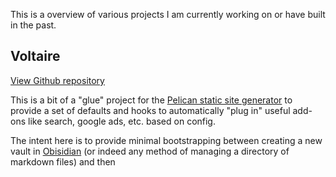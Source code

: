 This is a overview of various projects I am currently working on or have built in the past.

## Voltaire

[View Github repository](https://github.com/avengerpenguin/voltaire)

This is a bit of a "glue" project for the [Pelican static site generator](https://docs.getpelican.com/en/latest/) to provide a set of defaults and hooks to automatically "plug in" useful add-ons like search, google ads, etc. based on config.

The intent here is to provide minimal bootstrapping between creating a new vault in [Obisidian](https://obsidian.md/) (or indeed any method of managing a directory of markdown files) and then 